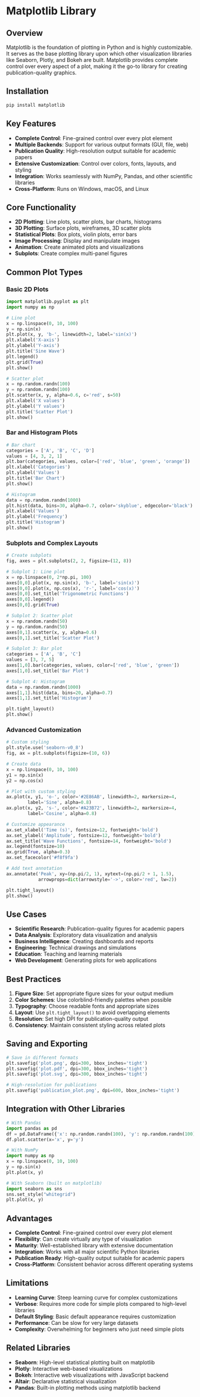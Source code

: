 # Matplotlib Library

## Overview
Matplotlib is the foundation of plotting in Python and is highly customizable. It serves as the base plotting library upon which other visualization libraries like Seaborn, Plotly, and Bokeh are built. Matplotlib provides complete control over every aspect of a plot, making it the go-to library for creating publication-quality graphics.

## Installation
```bash
pip install matplotlib
```

## Key Features
- **Complete Control**: Fine-grained control over every plot element
- **Multiple Backends**: Support for various output formats (GUI, file, web)
- **Publication Quality**: High-resolution output suitable for academic papers
- **Extensive Customization**: Control over colors, fonts, layouts, and styling
- **Integration**: Works seamlessly with NumPy, Pandas, and other scientific libraries
- **Cross-Platform**: Runs on Windows, macOS, and Linux

## Core Functionality
- **2D Plotting**: Line plots, scatter plots, bar charts, histograms
- **3D Plotting**: Surface plots, wireframes, 3D scatter plots
- **Statistical Plots**: Box plots, violin plots, error bars
- **Image Processing**: Display and manipulate images
- **Animation**: Create animated plots and visualizations
- **Subplots**: Create complex multi-panel figures

## Common Plot Types

### Basic 2D Plots
```python
import matplotlib.pyplot as plt
import numpy as np

# Line plot
x = np.linspace(0, 10, 100)
y = np.sin(x)
plt.plot(x, y, 'b-', linewidth=2, label='sin(x)')
plt.xlabel('X-axis')
plt.ylabel('Y-axis')
plt.title('Sine Wave')
plt.legend()
plt.grid(True)
plt.show()

# Scatter plot
x = np.random.randn(100)
y = np.random.randn(100)
plt.scatter(x, y, alpha=0.6, c='red', s=50)
plt.xlabel('X values')
plt.ylabel('Y values')
plt.title('Scatter Plot')
plt.show()
```

### Bar and Histogram Plots
```python
# Bar chart
categories = ['A', 'B', 'C', 'D']
values = [4, 3, 2, 1]
plt.bar(categories, values, color=['red', 'blue', 'green', 'orange'])
plt.xlabel('Categories')
plt.ylabel('Values')
plt.title('Bar Chart')
plt.show()

# Histogram
data = np.random.randn(1000)
plt.hist(data, bins=30, alpha=0.7, color='skyblue', edgecolor='black')
plt.xlabel('Values')
plt.ylabel('Frequency')
plt.title('Histogram')
plt.show()
```

### Subplots and Complex Layouts
```python
# Create subplots
fig, axes = plt.subplots(2, 2, figsize=(12, 8))

# Subplot 1: Line plot
x = np.linspace(0, 2*np.pi, 100)
axes[0,0].plot(x, np.sin(x), 'b-', label='sin(x)')
axes[0,0].plot(x, np.cos(x), 'r-', label='cos(x)')
axes[0,0].set_title('Trigonometric Functions')
axes[0,0].legend()
axes[0,0].grid(True)

# Subplot 2: Scatter plot
x = np.random.randn(50)
y = np.random.randn(50)
axes[0,1].scatter(x, y, alpha=0.6)
axes[0,1].set_title('Scatter Plot')

# Subplot 3: Bar plot
categories = ['A', 'B', 'C']
values = [3, 7, 5]
axes[1,0].bar(categories, values, color=['red', 'blue', 'green'])
axes[1,0].set_title('Bar Plot')

# Subplot 4: Histogram
data = np.random.randn(1000)
axes[1,1].hist(data, bins=20, alpha=0.7)
axes[1,1].set_title('Histogram')

plt.tight_layout()
plt.show()
```

### Advanced Customization
```python
# Custom styling
plt.style.use('seaborn-v0_8')
fig, ax = plt.subplots(figsize=(10, 6))

# Create data
x = np.linspace(0, 10, 100)
y1 = np.sin(x)
y2 = np.cos(x)

# Plot with custom styling
ax.plot(x, y1, 'o-', color='#2E86AB', linewidth=2, markersize=4, 
        label='Sine', alpha=0.8)
ax.plot(x, y2, 's-', color='#A23B72', linewidth=2, markersize=4, 
        label='Cosine', alpha=0.8)

# Customize appearance
ax.set_xlabel('Time (s)', fontsize=12, fontweight='bold')
ax.set_ylabel('Amplitude', fontsize=12, fontweight='bold')
ax.set_title('Wave Functions', fontsize=14, fontweight='bold')
ax.legend(fontsize=10)
ax.grid(True, alpha=0.3)
ax.set_facecolor('#f8f9fa')

# Add text annotation
ax.annotate('Peak', xy=(np.pi/2, 1), xytext=(np.pi/2 + 1, 1.5),
            arrowprops=dict(arrowstyle='->', color='red', lw=2))

plt.tight_layout()
plt.show()
```

## Use Cases
- **Scientific Research**: Publication-quality figures for academic papers
- **Data Analysis**: Exploratory data visualization and analysis
- **Business Intelligence**: Creating dashboards and reports
- **Engineering**: Technical drawings and simulations
- **Education**: Teaching and learning materials
- **Web Development**: Generating plots for web applications

## Best Practices
1. **Figure Size**: Set appropriate figure sizes for your output medium
2. **Color Schemes**: Use colorblind-friendly palettes when possible
3. **Typography**: Choose readable fonts and appropriate sizes
4. **Layout**: Use `plt.tight_layout()` to avoid overlapping elements
5. **Resolution**: Set high DPI for publication-quality output
6. **Consistency**: Maintain consistent styling across related plots

## Saving and Exporting
```python
# Save in different formats
plt.savefig('plot.png', dpi=300, bbox_inches='tight')
plt.savefig('plot.pdf', dpi=300, bbox_inches='tight')
plt.savefig('plot.svg', dpi=300, bbox_inches='tight')

# High-resolution for publications
plt.savefig('publication_plot.png', dpi=600, bbox_inches='tight')
```

## Integration with Other Libraries
```python
# With Pandas
import pandas as pd
df = pd.DataFrame({'x': np.random.randn(100), 'y': np.random.randn(100)})
df.plot.scatter(x='x', y='y')

# With NumPy
import numpy as np
x = np.linspace(0, 10, 100)
y = np.sin(x)
plt.plot(x, y)

# With Seaborn (built on matplotlib)
import seaborn as sns
sns.set_style("whitegrid")
plt.plot(x, y)
```

## Advantages
- **Complete Control**: Fine-grained control over every plot element
- **Flexibility**: Can create virtually any type of visualization
- **Maturity**: Well-established library with extensive documentation
- **Integration**: Works with all major scientific Python libraries
- **Publication Ready**: High-quality output suitable for academic papers
- **Cross-Platform**: Consistent behavior across different operating systems

## Limitations
- **Learning Curve**: Steep learning curve for complex customizations
- **Verbose**: Requires more code for simple plots compared to high-level libraries
- **Default Styling**: Basic default appearance requires customization
- **Performance**: Can be slow for very large datasets
- **Complexity**: Overwhelming for beginners who just need simple plots

## Related Libraries
- **Seaborn**: High-level statistical plotting built on matplotlib
- **Plotly**: Interactive web-based visualizations
- **Bokeh**: Interactive web visualizations with JavaScript backend
- **Altair**: Declarative statistical visualization
- **Pandas**: Built-in plotting methods using matplotlib backend